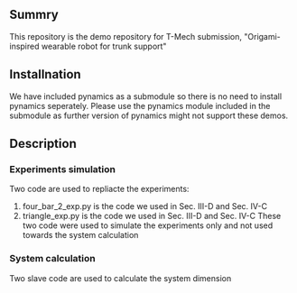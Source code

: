 ## Summry
This repository is the demo repository for T-Mech submission, "Origami-inspired wearable robot for trunk support"

## Installnation

We have included pynamics as a submodule so there is no need to install pynamics seperately. Please use the pynamics module included in the submodule as further version of pynamics might not support these demos.

## Description

### Experiments simulation
Two code are used to repliacte the experiments:
  1. four_bar_2_exp.py is the code we used in Sec. III-D and Sec. IV-C
  2. triangle_exp.py is the code we used in Sec. III-D and Sec. IV-C
These two code were used to simulate the experiments only and not used towards the system calculation
### System calculation
Two slave code are used to calculate the system dimension


